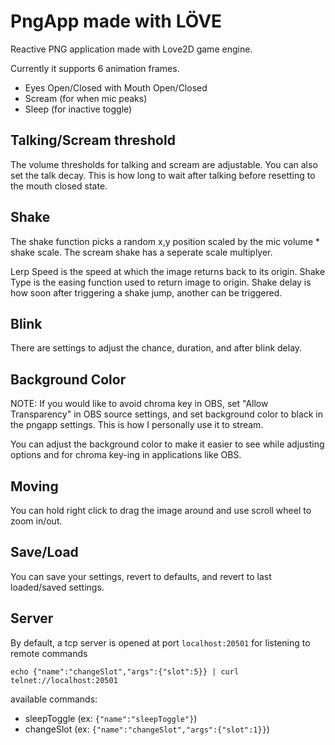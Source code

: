 # PngApp made with LÖVE

Reactive PNG application made with Love2D game engine.

Currently it supports 6 animation frames.
- Eyes Open/Closed with Mouth Open/Closed
- Scream (for when mic peaks)
- Sleep (for inactive toggle)

## Talking/Scream threshold

The volume thresholds for talking and scream are adjustable.
You can also set the talk decay. This is how long to wait after talking before resetting to the mouth closed state.

## Shake

The shake function picks a random x,y position scaled by the mic volume * shake scale.
The scream shake has a seperate scale multiplyer.

Lerp Speed is the speed at which the image returns back to its origin.
Shake Type is the easing function used to return image to origin.
Shake delay is how soon after triggering a shake jump, another can be triggered.

## Blink

There are settings to adjust the chance, duration, and after blink delay.

## Background Color

NOTE: If you would like to avoid chroma key in OBS, set "Allow Transparency" in OBS source settings, and set background color to black in the pngapp settings. This is how I personally use it to stream.

You can adjust the background color to make it easier to see while adjusting options and for chroma key-ing in applications like OBS.

## Moving

You can hold right click to drag the image around and use scroll wheel to zoom in/out.

## Save/Load

You can save your settings, revert to defaults, and revert to last loaded/saved settings.

## Server

By default, a tcp server is opened at port `localhost:20501` for listening to remote commands

`echo {"name":"changeSlot","args":{"slot":5}} | curl telnet://localhost:20501`

available commands:

- sleepToggle (ex: `{"name":"sleepToggle"}`)
- changeSlot (ex: `{"name":"changeSlot","args":{"slot":1}}`)